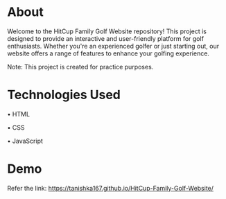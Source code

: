 # About
Welcome to the HitCup Family Golf Website repository! This project is designed to provide an interactive and user-friendly platform for golf enthusiasts. Whether you're an experienced golfer or just starting out, our website offers a range of features to enhance your golfing experience.

Note: This project is created for practice purposes.

# Technologies Used 

•	HTML

• CSS

• JavaScript

# Demo

Refer the link:  https://tanishka167.github.io/HitCup-Family-Golf-Website/
